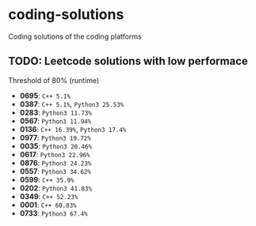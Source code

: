 # coding-solutions
Coding solutions of the coding platforms

## TODO: Leetcode solutions with low performace

Threshold of 80% (runtime)

- **0695**: `C++ 5.1%`
- **0387**: `C++ 5.1%`, `Python3 25.53%`
- **0283**: `Python3 11.73%`
- **0567**: `Python3 11.94%`
- **0136**: `C++ 16.39%`, `Python3 17.4%`
- **0977**: `Python3 19.72%`
- **0035**: `Python3 20.46%`
- **0617**: `Python3 22.96%`
- **0876**: `Python3 24.23%`
- **0557**: `Python3 34.62%`
- **0599**: `C++ 35.9%`
- **0202**: `Python3 41.83%`
- **0349**: `C++ 52.23%`
- **0001**: `C++ 60.83%`
- **0733**: `Python3 67.4%`
